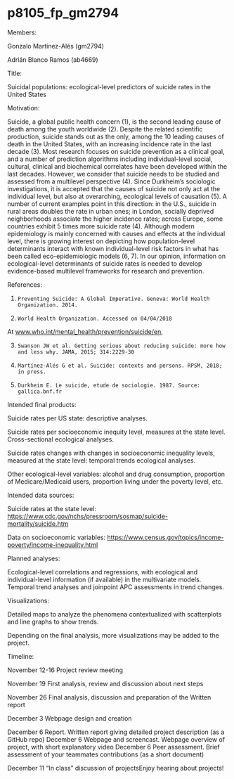 # p8105_fp_gm2794
Members:

Gonzalo Martínez-Alés (gm2794)

Adrián Blanco Ramos (ab4669)

 

Title:

Suicidal populations: ecological-level predictors of suicide rates in the United States

 

Motivation:

Suicide, a global public health concern (1), is the second leading cause of death among the youth worldwide (2). Despite the related scientific production, suicide stands out as the only, among the 10 leading causes of death in the United States, with an increasing incidence rate in the last decade (3). Most research focuses on suicide prevention as a clinical goal, and a number of prediction algorithms including individual-level social, cultural, clinical and biochemical correlates have been developed within the last decades. However, we consider that suicide needs to be studied and assessed from a multilevel perspective (4). Since Durkheim’s sociologic investigations, it is accepted that the causes of suicide not only act at the individual level, but also at overarching, ecological levels of causation (5). A number of current examples point in this direction: in the U.S., suicide in rural areas doubles the rate in urban ones; in London, socially deprived neighborhoods associate the higher incidence rates; across Europe, some countries exhibit 5 times more suicide rate (4). Although modern epidemiology is mainly concerned with causes and effects at the individual level, there is growing interest on depicting how population-level determinants interact with known individual-level risk factors in what has been called eco-epidemiologic models (6, 7). In our opinion, information on ecological-level determinants of suicide rates is needed to develop evidence-based multilevel frameworks for research and prevention.

 

References:

1.     Preventing Suicide: A Global Imperative. Geneva: World Health Organization. 2014.

2.     World Health Organization. Accessed on 04/04/2018 

At www.who.int/mental_health/prevention/suicide/en,

3.     Swanson JW et al. Getting serious about reducing suicide: more how and less why. JAMA, 2015; 314:2229-30

4.     Martínez-Alés G et al. Suicide: contexts and persons. RPSM, 2018; in press.

5.     Durkheim E. Le suicide, etude de sociologie. 1987. Source: gallica.bnf.fr

 

Intended final products:

Suicide rates per US state: descriptive analyses.

Suicide rates per socioeconomic inequity level, measures at the state level. Cross-sectional ecological analyses.

Suicide rates changes with changes in socioeconomic inequality levels, measured at the state level: temporal trends ecological analyses.

Other ecological-level variables: alcohol and drug consumption, proportion of Medicare/Medicaid users, proportion living under the poverty level, etc.

 

Intended data sources:

Suicide rates at the state level: https://www.cdc.gov/nchs/pressroom/sosmap/suicide-mortality/suicide.htm

Data on socioeconomic variables: https://www.census.gov/topics/income-poverty/income-inequality.html

 

Planned analyses:

Ecological-level correlations and regressions, with ecological and individual-level information (if available) in the multivariate models. Temporal trend analyses and joinpoint APC assessments in trend changes.

 

Visualizations:

Detailed maps to analyze the phenomena contextualized with scatterplots and line graphs to show trends.

Depending on the final analysis, more visualizations may be added to the project.

 

Timeline:

November 12-16 Project review meeting

November 19 First analysis, review and discussion about next steps

November 26 Final analysis, discussion and preparation of the Written report

December 3 Webpage design and creation

December 6 Report. Written report giving detailed project description (as a GitHub repo)
December 6 Webpage and screencast. Webpage overview of project, with short explanatory video
December 6 Peer assessment. Brief assessment of your teammates contributions (as a short document)

December 11 “In class” discussion of projectsEnjoy hearing about projects!
